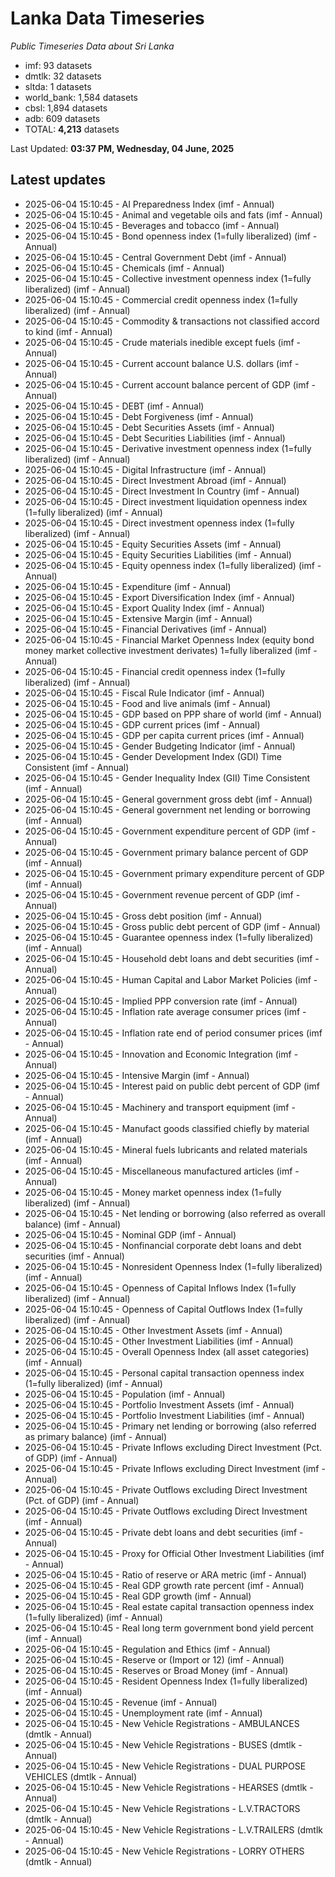 # Lanka Data Timeseries
*Public Timeseries Data about Sri Lanka*

* imf: 93 datasets
* dmtlk: 32 datasets
* sltda: 1 datasets
* world_bank: 1,584 datasets
* cbsl: 1,894 datasets
* adb: 609 datasets
* TOTAL: **4,213** datasets

Last Updated: **03:37 PM, Wednesday, 04 June, 2025**

## Latest updates

* 2025-06-04 15:10:45 - AI Preparedness Index (imf - Annual)
* 2025-06-04 15:10:45 - Animal and vegetable oils and fats (imf - Annual)
* 2025-06-04 15:10:45 - Beverages and tobacco (imf - Annual)
* 2025-06-04 15:10:45 - Bond openness index (1=fully liberalized) (imf - Annual)
* 2025-06-04 15:10:45 - Central Government Debt (imf - Annual)
* 2025-06-04 15:10:45 - Chemicals (imf - Annual)
* 2025-06-04 15:10:45 - Collective investment openness index (1=fully liberalized) (imf - Annual)
* 2025-06-04 15:10:45 - Commercial credit openness index (1=fully liberalized) (imf - Annual)
* 2025-06-04 15:10:45 - Commodity & transactions not classified accord to kind (imf - Annual)
* 2025-06-04 15:10:45 - Crude materials inedible except fuels (imf - Annual)
* 2025-06-04 15:10:45 - Current account balance U.S. dollars (imf - Annual)
* 2025-06-04 15:10:45 - Current account balance percent of GDP (imf - Annual)
* 2025-06-04 15:10:45 - DEBT (imf - Annual)
* 2025-06-04 15:10:45 - Debt Forgiveness (imf - Annual)
* 2025-06-04 15:10:45 - Debt Securities Assets (imf - Annual)
* 2025-06-04 15:10:45 - Debt Securities Liabilities (imf - Annual)
* 2025-06-04 15:10:45 - Derivative investment openness index (1=fully liberalized) (imf - Annual)
* 2025-06-04 15:10:45 - Digital Infrastructure (imf - Annual)
* 2025-06-04 15:10:45 - Direct Investment Abroad (imf - Annual)
* 2025-06-04 15:10:45 - Direct Investment In Country (imf - Annual)
* 2025-06-04 15:10:45 - Direct investment liquidation openness index (1=fully liberalized) (imf - Annual)
* 2025-06-04 15:10:45 - Direct investment openness index (1=fully liberalized) (imf - Annual)
* 2025-06-04 15:10:45 - Equity Securities Assets (imf - Annual)
* 2025-06-04 15:10:45 - Equity Securities Liabilities (imf - Annual)
* 2025-06-04 15:10:45 - Equity openness index (1=fully liberalized) (imf - Annual)
* 2025-06-04 15:10:45 - Expenditure (imf - Annual)
* 2025-06-04 15:10:45 - Export Diversification Index (imf - Annual)
* 2025-06-04 15:10:45 - Export Quality Index (imf - Annual)
* 2025-06-04 15:10:45 - Extensive Margin (imf - Annual)
* 2025-06-04 15:10:45 - Financial Derivatives (imf - Annual)
* 2025-06-04 15:10:45 - Financial Market Openness Index (equity bond money market collective investment derivates) 1=fully liberalized (imf - Annual)
* 2025-06-04 15:10:45 - Financial credit openness index (1=fully liberalized) (imf - Annual)
* 2025-06-04 15:10:45 - Fiscal Rule Indicator (imf - Annual)
* 2025-06-04 15:10:45 - Food and live animals (imf - Annual)
* 2025-06-04 15:10:45 - GDP based on PPP share of world (imf - Annual)
* 2025-06-04 15:10:45 - GDP current prices (imf - Annual)
* 2025-06-04 15:10:45 - GDP per capita current prices (imf - Annual)
* 2025-06-04 15:10:45 - Gender Budgeting Indicator (imf - Annual)
* 2025-06-04 15:10:45 - Gender Development Index (GDI) Time Consistent (imf - Annual)
* 2025-06-04 15:10:45 - Gender Inequality Index (GII) Time Consistent (imf - Annual)
* 2025-06-04 15:10:45 - General government gross debt (imf - Annual)
* 2025-06-04 15:10:45 - General government net lending or borrowing (imf - Annual)
* 2025-06-04 15:10:45 - Government expenditure percent of GDP (imf - Annual)
* 2025-06-04 15:10:45 - Government primary balance percent of GDP (imf - Annual)
* 2025-06-04 15:10:45 - Government primary expenditure percent of GDP (imf - Annual)
* 2025-06-04 15:10:45 - Government revenue percent of GDP (imf - Annual)
* 2025-06-04 15:10:45 - Gross debt position (imf - Annual)
* 2025-06-04 15:10:45 - Gross public debt percent of GDP (imf - Annual)
* 2025-06-04 15:10:45 - Guarantee openness index (1=fully liberalized) (imf - Annual)
* 2025-06-04 15:10:45 - Household debt loans and debt securities (imf - Annual)
* 2025-06-04 15:10:45 - Human Capital and Labor Market Policies (imf - Annual)
* 2025-06-04 15:10:45 - Implied PPP conversion rate (imf - Annual)
* 2025-06-04 15:10:45 - Inflation rate average consumer prices (imf - Annual)
* 2025-06-04 15:10:45 - Inflation rate end of period consumer prices (imf - Annual)
* 2025-06-04 15:10:45 - Innovation and Economic Integration (imf - Annual)
* 2025-06-04 15:10:45 - Intensive Margin (imf - Annual)
* 2025-06-04 15:10:45 - Interest paid on public debt percent of GDP (imf - Annual)
* 2025-06-04 15:10:45 - Machinery and transport equipment (imf - Annual)
* 2025-06-04 15:10:45 - Manufact goods classified chiefly by material (imf - Annual)
* 2025-06-04 15:10:45 - Mineral fuels lubricants and related materials (imf - Annual)
* 2025-06-04 15:10:45 - Miscellaneous manufactured articles (imf - Annual)
* 2025-06-04 15:10:45 - Money market openness index (1=fully liberalized) (imf - Annual)
* 2025-06-04 15:10:45 - Net lending or borrowing (also referred as overall balance) (imf - Annual)
* 2025-06-04 15:10:45 - Nominal GDP (imf - Annual)
* 2025-06-04 15:10:45 - Nonfinancial corporate debt loans and debt securities (imf - Annual)
* 2025-06-04 15:10:45 - Nonresident Openness Index (1=fully liberalized) (imf - Annual)
* 2025-06-04 15:10:45 - Openness of Capital Inflows Index (1=fully liberalized) (imf - Annual)
* 2025-06-04 15:10:45 - Openness of Capital Outflows Index (1=fully liberalized) (imf - Annual)
* 2025-06-04 15:10:45 - Other Investment Assets (imf - Annual)
* 2025-06-04 15:10:45 - Other Investment Liabilities (imf - Annual)
* 2025-06-04 15:10:45 - Overall Openness Index (all asset categories) (imf - Annual)
* 2025-06-04 15:10:45 - Personal capital transaction openness index (1=fully liberalized) (imf - Annual)
* 2025-06-04 15:10:45 - Population (imf - Annual)
* 2025-06-04 15:10:45 - Portfolio Investment Assets (imf - Annual)
* 2025-06-04 15:10:45 - Portfolio Investment Liabilities (imf - Annual)
* 2025-06-04 15:10:45 - Primary net lending or borrowing (also referred as primary balance) (imf - Annual)
* 2025-06-04 15:10:45 - Private Inflows excluding Direct Investment (Pct. of GDP) (imf - Annual)
* 2025-06-04 15:10:45 - Private Inflows excluding Direct Investment (imf - Annual)
* 2025-06-04 15:10:45 - Private Outflows excluding Direct Investment (Pct. of GDP) (imf - Annual)
* 2025-06-04 15:10:45 - Private Outflows excluding Direct Investment (imf - Annual)
* 2025-06-04 15:10:45 - Private debt loans and debt securities (imf - Annual)
* 2025-06-04 15:10:45 - Proxy for Official Other Investment Liabilities (imf - Annual)
* 2025-06-04 15:10:45 - Ratio of reserve or ARA metric (imf - Annual)
* 2025-06-04 15:10:45 - Real GDP growth rate percent (imf - Annual)
* 2025-06-04 15:10:45 - Real GDP growth (imf - Annual)
* 2025-06-04 15:10:45 - Real estate capital transaction openness index (1=fully liberalized) (imf - Annual)
* 2025-06-04 15:10:45 - Real long term government bond yield percent (imf - Annual)
* 2025-06-04 15:10:45 - Regulation and Ethics (imf - Annual)
* 2025-06-04 15:10:45 - Reserve or (Import or 12) (imf - Annual)
* 2025-06-04 15:10:45 - Reserves or Broad Money (imf - Annual)
* 2025-06-04 15:10:45 - Resident Openness Index (1=fully liberalized) (imf - Annual)
* 2025-06-04 15:10:45 - Revenue (imf - Annual)
* 2025-06-04 15:10:45 - Unemployment rate (imf - Annual)
* 2025-06-04 15:10:45 - New Vehicle Registrations - AMBULANCES (dmtlk - Annual)
* 2025-06-04 15:10:45 - New Vehicle Registrations - BUSES (dmtlk - Annual)
* 2025-06-04 15:10:45 - New Vehicle Registrations - DUAL PURPOSE VEHICLES (dmtlk - Annual)
* 2025-06-04 15:10:45 - New Vehicle Registrations - HEARSES (dmtlk - Annual)
* 2025-06-04 15:10:45 - New Vehicle Registrations - L.V.TRACTORS (dmtlk - Annual)
* 2025-06-04 15:10:45 - New Vehicle Registrations - L.V.TRAILERS (dmtlk - Annual)
* 2025-06-04 15:10:45 - New Vehicle Registrations - LORRY OTHERS (dmtlk - Annual)